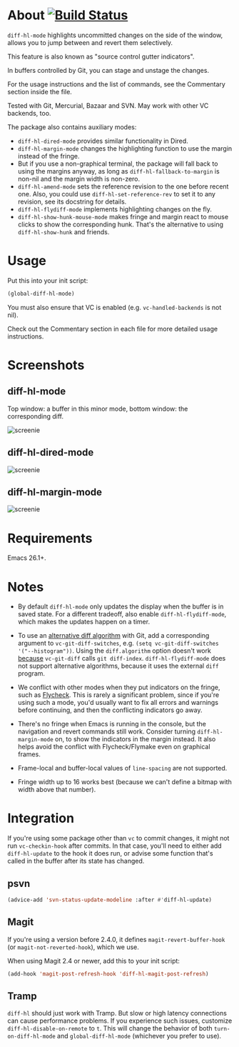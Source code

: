 About [![Build Status](https://github.com/dgutov/diff-hl/actions/workflows/ci.yml/badge.svg)](https://github.com/dgutov/diff-hl/actions/workflows/ci.yml)
=====

`diff-hl-mode` highlights uncommitted changes on the side of the window, allows
you to jump between and revert them selectively.

This feature is also known as "source control gutter indicators".

In buffers controlled by Git, you can stage and unstage the changes.

For the usage instructions and the list of commands, see the Commentary section
inside the file.

Tested with Git, Mercurial, Bazaar and SVN. May work with other VC backends, too.

The package also contains auxiliary modes:

* `diff-hl-dired-mode` provides similar functionality in Dired.
* `diff-hl-margin-mode` changes the highlighting function to
  use the margin instead of the fringe.
* But if you use a non-graphical terminal, the package will fall back to using
  the margins anyway, as long as `diff-hl-fallback-to-margin` is non-nil and the
  margin width is non-zero.
* `diff-hl-amend-mode` sets the reference revision to the one before
  recent one. Also, you could use `diff-hl-set-reference-rev` to set
  it to any revision, see its docstring for details.
* `diff-hl-flydiff-mode` implements highlighting changes on the fly.
* `diff-hl-show-hunk-mouse-mode` makes fringe and margin react to
  mouse clicks to show the corresponding hunk. That's the alternative
  to using `diff-hl-show-hunk` and friends.

Usage
=====

Put this into your init script:

```lisp
(global-diff-hl-mode)
```

You must also ensure that VC is enabled (e.g. `vc-handled-backends` is
not nil).

Check out the Commentary section in each file for more detailed usage
instructions.

Screenshots
=====

diff-hl-mode
-----
Top window: a buffer in this minor mode, bottom window: the corresponding diff.

![screenie](screenshot.png)

diff-hl-dired-mode
-----

![screenie](screenshot-dired.png)

diff-hl-margin-mode
-----

![screenie](screenshot-margin.png)

Requirements
=====

Emacs 26.1+.

Notes
=====

* By default `diff-hl-mode` only updates the display when the buffer is in
  saved state. For a different tradeoff, also enable `diff-hl-flydiff-mode`,
  which makes the updates happen on a timer.

* To use an
  [alternative diff algorithm](http://stackoverflow.com/questions/32365271/whats-the-difference-between-git-diff-patience-and-git-diff-histogram)
  with Git, add a corresponding argument to `vc-git-diff-switches`,
  e.g. `(setq vc-git-diff-switches '("--histogram"))`. Using the
  `diff.algorithm` option doesn't work
  [because](http://article.gmane.org/gmane.comp.version-control.git/294622)
  `vc-git-diff` calls `git diff-index`. `diff-hl-flydiff-mode` does
  not support alternative algorithms, because it uses the external
  `diff` program.

* We conflict with other modes when they put indicators on the fringe,
  such as [Flycheck](https://github.com/flycheck/flycheck). This is
  rarely a significant problem, since if you're using such a mode,
  you'd usually want to fix all errors and warnings before continuing,
  and then the conflicting indicators go away.

* There's no fringe when Emacs is running in the console, but the navigation
  and revert commands still work. Consider turning `diff-hl-margin-mode` on,
  to show the indicators in the margin instead. It also helps avoid the conflict
  with Flycheck/Flymake even on graphical frames.

* Frame-local and buffer-local values of `line-spacing` are not supported.

* Fringe width up to 16 works best (because we can't define a bitmap
  with width above that number).

Integration
=====

If you're using some package other than `vc` to commit changes, it might
not run `vc-checkin-hook` after commits. In that case, you'll need to
either add `diff-hl-update` to the hook it does run, or advise some
function that's called in the buffer after its state has changed.

psvn
-----

```lisp
(advice-add 'svn-status-update-modeline :after #'diff-hl-update)
```

Magit
-----

If you're using a version before 2.4.0, it defines `magit-revert-buffer-hook`
(or `magit-not-reverted-hook`), which we use.

When using Magit 2.4 or newer, add this to your init script:

```lisp
(add-hook 'magit-post-refresh-hook 'diff-hl-magit-post-refresh)
```

Tramp
-----

`diff-hl` should just work with Tramp. But slow or high latency
connections can cause performance problems. If you experience such
issues, customize `diff-hl-disable-on-remote` to `t`. This will change
the behavior of both `turn-on-diff-hl-mode` and `global-diff-hl-mode`
(whichever you prefer to use).
